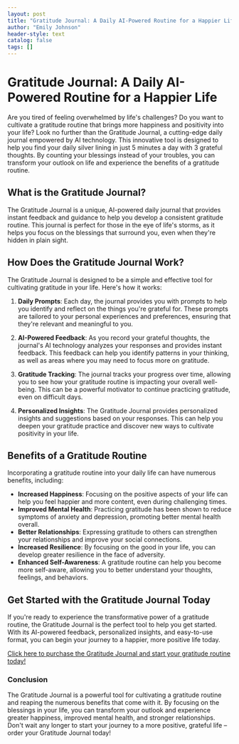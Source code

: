 ```yaml
---
layout: post
title: "Gratitude Journal: A Daily AI-Powered Routine for a Happier Life"
author: "Emily Johnson"
header-style: text
catalog: false
tags: []
---
```


# Gratitude Journal: A Daily AI-Powered Routine for a Happier Life

Are you tired of feeling overwhelmed by life's challenges? Do you want to cultivate a gratitude routine that brings more happiness and positivity into your life? Look no further than the Gratitude Journal, a cutting-edge daily journal empowered by AI technology. This innovative tool is designed to help you find your daily silver lining in just 5 minutes a day with 3 grateful thoughts. By counting your blessings instead of your troubles, you can transform your outlook on life and experience the benefits of a gratitude routine.

## What is the Gratitude Journal?

The Gratitude Journal is a unique, AI-powered daily journal that provides instant feedback and guidance to help you develop a consistent gratitude routine. This journal is perfect for those in the eye of life's storms, as it helps you focus on the blessings that surround you, even when they're hidden in plain sight.

## How Does the Gratitude Journal Work?

The Gratitude Journal is designed to be a simple and effective tool for cultivating gratitude in your life. Here's how it works:

1. **Daily Prompts**: Each day, the journal provides you with prompts to help you identify and reflect on the things you're grateful for. These prompts are tailored to your personal experiences and preferences, ensuring that they're relevant and meaningful to you.

2. **AI-Powered Feedback**: As you record your grateful thoughts, the journal's AI technology analyzes your responses and provides instant feedback. This feedback can help you identify patterns in your thinking, as well as areas where you may need to focus more on gratitude.

3. **Gratitude Tracking**: The journal tracks your progress over time, allowing you to see how your gratitude routine is impacting your overall well-being. This can be a powerful motivator to continue practicing gratitude, even on difficult days.

4. **Personalized Insights**: The Gratitude Journal provides personalized insights and suggestions based on your responses. This can help you deepen your gratitude practice and discover new ways to cultivate positivity in your life.

## Benefits of a Gratitude Routine

Incorporating a gratitude routine into your daily life can have numerous benefits, including:

- **Increased Happiness**: Focusing on the positive aspects of your life can help you feel happier and more content, even during challenging times.
- **Improved Mental Health**: Practicing gratitude has been shown to reduce symptoms of anxiety and depression, promoting better mental health overall.
- **Better Relationships**: Expressing gratitude to others can strengthen your relationships and improve your social connections.
- **Increased Resilience**: By focusing on the good in your life, you can develop greater resilience in the face of adversity.
- **Enhanced Self-Awareness**: A gratitude routine can help you become more self-aware, allowing you to better understand your thoughts, feelings, and behaviors.

## Get Started with the Gratitude Journal Today

If you're ready to experience the transformative power of a gratitude routine, the Gratitude Journal is the perfect tool to help you get started. With its AI-powered feedback, personalized insights, and easy-to-use format, you can begin your journey to a happier, more positive life today.

[Click here to purchase the Gratitude Journal and start your gratitude routine today!](https://www.example.com/product/gratitude-journal)

### Conclusion

The Gratitude Journal is a powerful tool for cultivating a gratitude routine and reaping the numerous benefits that come with it. By focusing on the blessings in your life, you can transform your outlook and experience greater happiness, improved mental health, and stronger relationships. Don't wait any longer to start your journey to a more positive, grateful life – order your Gratitude Journal today!